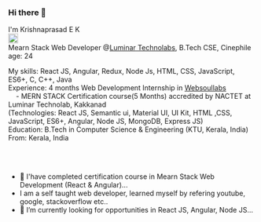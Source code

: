 ### Hi there 👋

I'm Krishnaprasad E K <br> <a href="http://www.linkedin.com/in/krishnaprasadek" rel="nofollow"><img src="https://w7.pngwing.com/pngs/329/312/png-transparent-in-logo-linkedin-computer-icons-social-media-professional-network-service-youtube-linkedin-miscellaneous-blue-angle.png" width="20" height="20"></a>
<br>
Mearn Stack Web Developer @<a href="https://www.luminartechnolab.com/" target="_blank">Luminar Technolabs</a>, B.Tech CSE, Cinephile
<br>
age: 24
<br>

My skills: React JS, Angular, Redux, Node Js, HTML, CSS, JavaScript, ES6+, C, C++, Java
<br>
Experience: 4 months Web Development Internship in <a href="https://www.websoullabs.com/">Websoullabs</a>
<br>
&nbsp;&nbsp;&nbsp; - MERN STACK Certification course(5 Months) accredited by NACTET at Luminar Technolab, Kakkanad
<br>
(Technologies: React JS, Semantic ui, Material UI, UI Kit, HTML ,CSS, JavaScript, ES6+, Angular, Node JS, MongoDB, Express JS)
<br>
Education: B.Tech in Computer Science & Engineering (KTU, Kerala, India)
<br>
From: Kerala, India
<br>
<br>
<!-- Currently looking for Front End Developer, React JS Trainee jobs (location: Kochi, Kerala, India) -->
<br>

- 🔭 I'have completed certification course in Mearn Stack Web Development (React & Angular)...
- I am a self taught web developer, learned myself by refering youtube, google, stackoverflow etc..
- 🌱 I’m currently looking for opportunities in React JS, Angular, Node JS...

